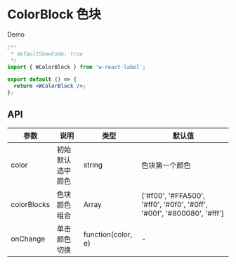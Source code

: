 # ColorBlock 色块

Demo

```jsx
/**
 * defaultShowCode: true
 */
import { WColorBlock } from 'w-react-label';

export default () => {
  return <WColorBlock />;
};
```

## API

| 参数        | 说明             | 类型               | 默认值                                                                 |
| ----------- | ---------------- | ------------------ | ---------------------------------------------------------------------- |
| color       | 初始默认选中颜色 | string             | 色块第一个颜色                                                         |
| colorBlocks | 色块颜色组合     | Array              | ['#f00', '#FFA500', '#ff0', '#0f0', '#0ff', '#00f', '#800080', '#fff'] |
| onChange    | 单击颜色切换     | function(color, e) | -                                                                      |
